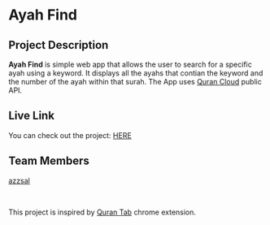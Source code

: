 # Ayah Find

## Project Description
**Ayah Find** is simple web app that allows the user to search for a specific ayah using a keyword. It displays all the ayahs that contian the keyword and the number of the ayah within that surah. 
The App uses [Quran Cloud](https://alquran.cloud/api) public API.

## Live Link
You can check out the project: [HERE](https://gsg-cf05.github.io/Ayah-Find/)

## Team Members
[azzsal](https://github.com/azzsal)

<br/>

This project is inspired by [Quran Tab](https://chrome.google.com/webstore/detail/quran-tab/afaihcdgkjebgabomemccdneglknjkdd?hl=en) chrome extension.
